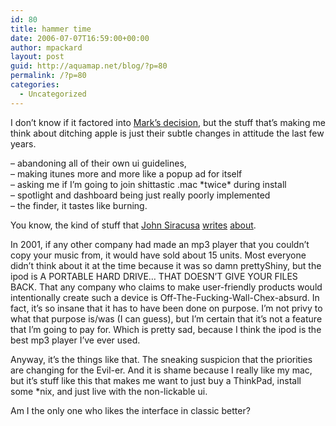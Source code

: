 ```yaml
---
id: 80
title: hammer time
date: 2006-07-07T16:59:00+00:00
author: mpackard
layout: post
guid: http://aquamap.net/blog/?p=80
permalink: /?p=80
categories:
  - Uncategorized
---
```

I don&#8217;t know if it factored into [Mark&#8217;s decision](http://diveintomark.org/archives/2006/05/30/bye-apple), but the stuff that&#8217;s making me think about ditching apple is just their subtle changes in attitude the last few years.

&#8211; abandoning all of their own ui guidelines,  
&#8211; making itunes more and more like a popup ad for itself  
&#8211; asking me if I&#8217;m going to join shittastic .mac \*twice\* during install  
&#8211; spotlight and dashboard being just really poorly implemented  
&#8211; the finder, it tastes like burning.

You know, the kind of stuff that [John Siracusa](http://arstechnica.com/staff/fatbits.ars/) [writes](http://arstechnica.com/articles/paedia/finder.ars/1) [about](http://arstechnica.com/reviews/os/metadata.ars/1).

In 2001, if any other company had made an mp3 player that you couldn&#8217;t copy your music from, it would have sold about 15 units. Most everyone didn&#8217;t think about it at the time because it was so damn prettyShiny, but the ipod is A PORTABLE HARD DRIVE&#8230; THAT DOESN&#8217;T GIVE YOUR FILES BACK. That any company who claims to make user-friendly products would intentionally create such a device is Off-The-Fucking-Wall-Chex-absurd. In fact, it&#8217;s so insane that it has to have been done on purpose. I&#8217;m not privy to what that purpose is/was (I can guess), but I&#8217;m certain that it&#8217;s not a feature that I&#8217;m going to pay for. Which is pretty sad, because I think the ipod is the best mp3 player I&#8217;ve ever used.

Anyway, it&#8217;s the things like that. The sneaking suspicion that the priorities are changing for the Evil-er. And it is shame because I really like my mac, but it&#8217;s stuff like this that makes me want to just buy a ThinkPad, install some *nix, and just live with the non-lickable ui.

Am I the only one who likes the interface in classic better?